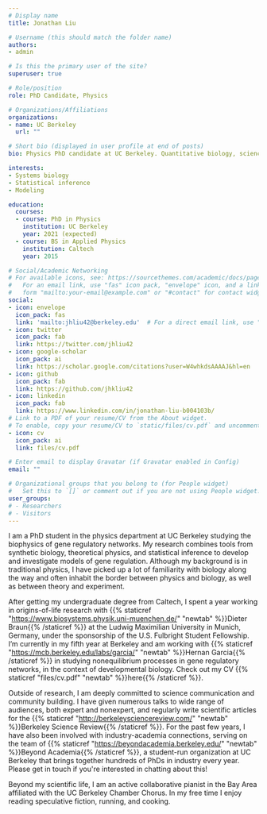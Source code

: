 ```yaml
---
# Display name
title: Jonathan Liu

# Username (this should match the folder name)
authors:
- admin

# Is this the primary user of the site?
superuser: true

# Role/position
role: PhD Candidate, Physics

# Organizations/Affiliations
organizations:
- name: UC Berkeley
  url: ""

# Short bio (displayed in user profile at end of posts)
bio: Physics PhD candidate at UC Berkeley. Quantitative biology, science communication and community, classical music. He/him/his.

interests:
- Systems biology
- Statistical inference
- Modeling

education:
  courses:
  - course: PhD in Physics
    institution: UC Berkeley
    year: 2021 (expected)
  - course: BS in Applied Physics
    institution: Caltech
    year: 2015

# Social/Academic Networking
# For available icons, see: https://sourcethemes.com/academic/docs/page-builder/#icons
#   For an email link, use "fas" icon pack, "envelope" icon, and a link in the
#   form "mailto:your-email@example.com" or "#contact" for contact widget.
social:
- icon: envelope
  icon_pack: fas
  link: 'mailto:jhliu42@berkeley.edu'  # For a direct email link, use "mailto:test@example.org".
- icon: twitter
  icon_pack: fab
  link: https://twitter.com/jhliu42
- icon: google-scholar
  icon_pack: ai
  link: https://scholar.google.com/citations?user=W4whkdsAAAAJ&hl=en
- icon: github
  icon_pack: fab
  link: https://github.com/jhkliu42
- icon: linkedin
  icon_pack: fab
  link: https://www.linkedin.com/in/jonathan-liu-b004103b/
# Link to a PDF of your resume/CV from the About widget.
# To enable, copy your resume/CV to `static/files/cv.pdf` and uncomment the lines below.
- icon: cv
  icon_pack: ai
  link: files/cv.pdf

# Enter email to display Gravatar (if Gravatar enabled in Config)
email: ""

# Organizational groups that you belong to (for People widget)
#   Set this to `[]` or comment out if you are not using People widget.
user_groups:
# - Researchers
# - Visitors
---
```


I am a PhD student in the physics department at UC Berkeley studying the biophysics of gene regulatory networks. My research combines tools from synthetic biology, theoretical physics, and statistical inference to develop and investigate models of gene regulation. Although my background is in traditional physics, I have picked up a lot of familiarity with biology along the way and often inhabit the border between physics and biology, as well as between theory and experiment.

After getting my undergraduate degree from Caltech, I spent a year working in origins-of-life research with {{% staticref "https://www.biosystems.physik.uni-muenchen.de/" "newtab" %}}Dieter Braun{{% /staticref %}} at the Ludwig Maximilian University in Munich, Germany, under the sponsorship of the U.S. Fulbright Student Fellowship. I’m currently in my fifth year at Berkeley and am working with {{% staticref "https://mcb.berkeley.edu/labs/garcia/" "newtab" %}}Hernan Garcia{{% /staticref %}} in studying nonequilibrium processes in gene regulatory networks, in the context of developmental biology. Check out my CV {{% staticref "files/cv.pdf" "newtab" %}}here{{% /staticref %}}.

Outside of research, I am deeply committed to science communication and community building. I have given numerous talks to wide range of audiences, both expert and nonexpert, and regularly write scientific articles for the {{% staticref "http://berkeleysciencereview.com/" "newtab" %}}Berkeley Science Review{{% /staticref %}}. For the past few years, I have also been involved with industry-academia connections, serving on the team of {{% staticref "https://beyondacademia.berkeley.edu/" "newtab" %}}Beyond Academia{{% /staticref %}}, a student-run organization at UC Berkeley that brings together hundreds of PhDs in industry every year. Please get in touch if you're interested in chatting about this!

Beyond my scientific life, I am an active collaborative pianist in the Bay Area affiliated with the UC Berkeley Chamber Chorus. In my free time I enjoy reading speculative fiction, running, and cooking.
